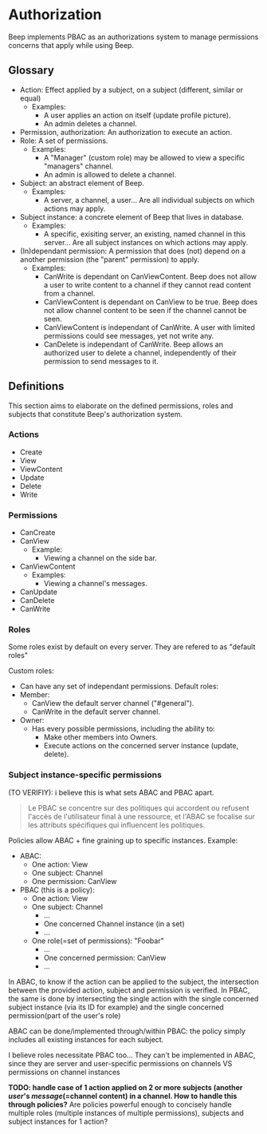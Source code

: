 # Authorization

Beep implements PBAC as an authorizations system to manage permissions concerns that apply while using Beep.

## Glossary

- Action: Effect applied by a subject, on a subject (different, similar or equal)
  - Examples:
    - A user applies an action on itself (update profile picture).
    - An admin deletes a channel.
- Permission, authorization: An authorization to execute an action.
- Role: A set of permissions.
  - Examples:
    - A "Manager" (custom role) may be allowed to view a specific "managers" channel.
    - An admin is allowed to delete a channel.
- Subject: an abstract element of Beep.
  - Examples:
    - A server, a channel, a user... Are all individual subjects on which actions may apply.
- Subject instance: a concrete element of Beep that lives in database.
  - Examples:
    - A specific, exisiting server, an existing, named channel in this server... Are all subject instances on which actions may apply.
- (In)dependant permission: A permission that does (not) depend on a another permission (the "parent" permission) to apply.
  - Examples:
    - CanWrite is dependant on CanViewContent. Beep does not allow a user to write content to a channel if they cannot read content from a channel.
    - CanViewContent is dependant on CanView to be true. Beep does not allow channel content to be seen if the channel cannot be seen.
    - CanViewContent is independant of CanWrite. A user with limited permissions could see messages, yet not write any.
    - CanDelete is independant of CanWrite. Beep allows an authorized user to delete a channel, independently of their permission to send messages to it.

## Definitions

This section aims to elaborate on the defined permissions, roles and subjects that constitute Beep's authorization system.

### Actions

- Create
- View
- ViewContent
- Update
- Delete
- Write

### Permissions

- CanCreate
- CanView
  - Example:
    - Viewing a channel on the side bar.
- CanViewContent
  - Examples:
    - Viewing a channel's messages.
- CanUpdate
- CanDelete
- CanWrite

### Roles

Some roles exist by default on every server. They are refered to as "default roles"

Custom roles:
- Can have any set of independant permissions.
Default roles:
- Member:
  - CanView the default server channel ("#general").
  - CanWrite in the default server channel.
- Owner:
  - Has every possible permissions, including the ability to:
    - Make other members into Owners.
    - Execute actions on the concerned server instance (update, delete).

### Subject instance-specific permissions
(TO VERIFIY): i believe this is what sets ABAC and PBAC apart.
> Le PBAC se concentre sur des politiques qui accordent ou refusent l'accès de l'utilisateur final à une ressource, et l'ABAC se focalise sur les attributs spécifiques qui influencent les politiques.

Policies allow ABAC + fine graining up to specific instances.
Example:
- ABAC:
  - One action: View
  - One subject: Channel
  - One permission: CanView
- PBAC (this is a policy):
  - One action: View
  - One subject: Channel
    - ...
    - One concerned Channel instance (in a set)
    - ...
  - One role(=set of permissions): "Foobar"
    - ...
    - One concerned permission: CanView
    - ...

In ABAC, to know if the action can be applied to the subject, the intersection between the provided action, subject and permission is verified.
In PBAC, the same is done by intersecting the single action with the single concerned subject instance (via its ID for example) and the single concerned permission(part of the user's role)

ABAC can be done/implemented through/within PBAC: the policy simply includes all existing instances for each subject.

I believe roles necessitate PBAC too... They can't be implemented in ABAC, since they are server and user-specific
permissions on channels VS permissions on channel instances

**TODO: handle case of 1 action applied on 2 or more subjects (another *user*'s *message*(=channel content) in a channel. How to handle this through policies?** Are policies powerful enough to concisely handle multiple roles (multiple instances of multiple permissions), subjects and subject instances for 1 action?
